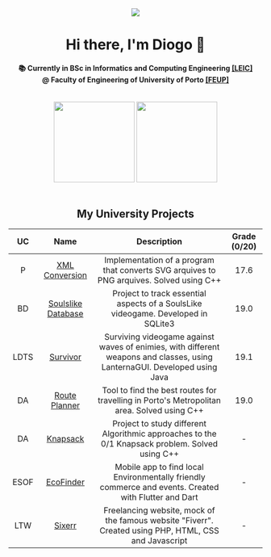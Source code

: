 <div align = "center">
  <img href="center" src="https://u.cubeupload.com/Aflac/catsitting.gif">
  <h1 align="center">Hi there, I'm Diogo 👋</h1>
  <h4 align="center">
    📚 Currently in BSc in Informatics and Computing Engineering
    <a href="https://sigarra.up.pt/feup/pt/cur_geral.cur_view?pv_curso_id=22841&pv_ano_lectivo=2024">[LEIC]</a>
    <br>@ Faculty of Engineering of University of Porto
    <a href="https://sigarra.up.pt/feup/pt/web_page.inicial">[FEUP]</a>
    
  </h4>
<br>
</div>

<div align="center">
  <img height=160em src="https://github-readme-stats.vercel.app/api?username=diogopmac&theme=dark&hide_border=false&count_private=true"/>
  <img height=160em src="https://github-readme-stats.vercel.app/api/top-langs/?username=diogopmac&theme=dark&show_icons=true&hide_border=false&layout=compact"/>
  <br><br>
</div>

<div align="center">
<h2>
  My University Projects
</h2>
<div/>

| UC | Name | Description | Grade (0/20) |
| :---: | :-----: | :------------: | :---------: |
| P | [XML Conversion](https://github.com/diogopmac/PROG-XML_Conversion) | Implementation of a program that converts SVG arquives to PNG arquives. Solved using C++ | 17.6
| BD | [Soulslike Database](https://github.com/diogopmac/BD-SoulsLike) | Project to track essential aspects of a SoulsLike videogame. Developed in SQLite3 | 19.0
| LDTS | [Survivor](https://github.com/diogopmac/LDTS-Survivor) | Surviving videogame against waves of enimies, with different weapons and classes, using LanternaGUI. Developed using Java | 19.1
| DA | [Route Planner](https://github.com/diogopmac/DA-RoutePlanning) | Tool to find the best routes for travelling in Porto's Metropolitan area. Solved using C++ | 19.0
| DA | [Knapsack](https://github.com/diogopmac/DA-Knapsack) | Project to study different Algorithmic approaches to the 0/1 Knapsack problem. Solved using C++ | -
| ESOF | [EcoFinder](https://github.com/diogopmac/ESOF-EcoFinder) | Mobile app to find local Environmentally friendly commerce and events. Created with Flutter and Dart | -
| LTW | [Sixerr](https://github.com/diogopmac/LTW-Sixerr) | Freelancing website, mock of the famous website "Fiverr". Created using PHP, HTML, CSS and Javascript | -
